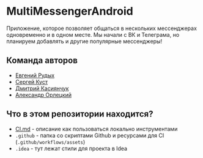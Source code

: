 # MultiMessengerAndroid

Приложение, которое позволяет общаться в нескольких мессенджерах одновременно и в одном месте. Мы начали с ВК и Телеграма, но планируем добавлять и другие популярные мессенджеры!

## Команда авторов

- [Евгений Рудых](https://github.com/Lyalyashechka)
- [Сергей Куст](https://github.com/BUSH1997)
- [Дмитрий Касиянчук](https://github.com/dmitryk1210)
- [Александр Орлецкий](https://github.com/Trollbump)



## Что в этом репозитории находится?

- [CI.md](./CI.md) - описание как пользоваться локально инструментами
- `.github` - папка со скриптами Github и ресурсами для CI (`.github/workflows/assets`)
- `.idea` - тут лежат стили для проекта в Idea
